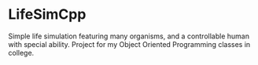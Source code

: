# LifeSimCpp
Simple life simulation featuring many organisms, and a controllable human with special ability. Project for my Object Oriented Programming classes in college.
